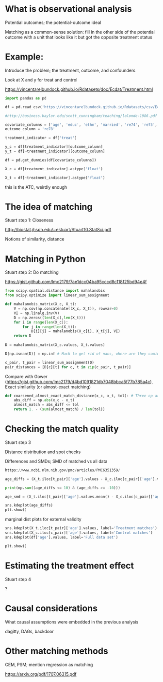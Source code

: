 # What is observational analysis

Potential outcomes; the potential-outcome ideal

Matching as a common-sense solution: fill in the other side of the potential outcome with a unit that looks like it but got the opposite treatment status

# Example:

Introduce the problem; the treatment, outcome, and confounders

Look at X and y for treat and control

https://vincentarelbundock.github.io/Rdatasets/doc/Ecdat/Treatment.html

```python
import pandas as pd

df = pd.read_csv('https://vincentarelbundock.github.io/Rdatasets/csv/Ecdat/Treatment.csv')

#http://business.baylor.edu/scott_cunningham/teaching/lalonde-1986.pdf

covariate_columns = ['age', 'educ', 'ethn', 'married', 're74', 're75', 'u74', 'u75']
outcome_column = 're78'

treatment_indicator = df['treat']

y_c = df[treatment_indicator][outcome_column]
y_t = df[~treatment_indicator][outcome_column]

df = pd.get_dummies(df[covariate_columns])

X_c = df[treatment_indicator].astype('float')

X_t = df[~treatment_indicator].astype('float')
```

this is the ATC, weirdly enough

# The idea of matching

Stuart step 1: Closeness

http://biostat.jhsph.edu/~estuart/Stuart10.StatSci.pdf

Notions of similarity, distance

# Matching in Python

Stuart step 2: Do matching

https://gist.github.com/lmc2179/7ae1dcc04ba95cccd8c118f25bd94e4f

```python
from scipy.spatial.distance import mahalanobis
from scipy.optimize import linear_sum_assignment

def mahalanobis_matrix(X_c, X_t):
    V = np.cov(np.concatenate((X_c, X_t)), rowvar=0)
    VI = np.linalg.inv(V)
    D = np.zeros((len(X_c),len(X_t)))
    for i in range(len(X_c)):
        for j in range(len(X_t)):
            D[i][j] = mahalanobis(X_c[i], X_t[j], VI)
    return D
    
D = mahalanobis_matrix(X_c.values, X_t.values)

D[np.isnan(D)] = np.inf # Hack to get rid of nans, where are they coming from

c_pair, t_pair = linear_sum_assignment(D)
pair_distances = [D[c][t] for c, t in zip(c_pair, t_pair)]
```

Compare with Gower (https://gist.github.com/lmc2179/d4bd1091821db7048bbca5f77b785a4c), Exact similarity (or almost-exact matching)

```python
def coarsened_almost_exact_match_distance(x_c, x_t, tol): # Three np arrays of equal length; differences less than tol are considered matches
    abs_diff = np.abs(x_c - x_t)
    almost_match = abs_diff <= tol
    return 1. - (sum(almost_match) / len(tol))
```

# Checking the match quality

Stuart step 3

Distance distribution and spot checks

Differences and SMDs; SMD of matched vs all data
```python
https://www.ncbi.nlm.nih.gov/pmc/articles/PMC6351359/

age_diffs = (X_t.iloc[t_pair]['age'].values - X_c.iloc[c_pair]['age'].values)

print(np.sum((age_diffs <= 10) & (age_diffs >= -10)))

age_smd = (X_t.iloc[t_pair]['age'].values.mean() - X_c.iloc[c_pair]['age'].values.mean()) / np.sqrt((X_t.iloc[t_pair]['age'].values.var() + X_c.iloc[c_pair]['age'].values.var()) / 2)

sns.kdeplot(age_diffs)
plt.show()
```

marginal dist plots for external validity

```python
sns.kdeplot(X_t.iloc[t_pair]['age'].values, label='Treatment matches')
sns.kdeplot(X_c.iloc[c_pair]['age'].values, label='Control matches')
sns.kdeplot(df['age'].values, label='Full data set')

plt.show()

```

# Estimating the treatment effect

Stuart step 4

?

# Causal considerations

What causal assumptions were embedded in the previous analysis

dagitty, DAGs, backdoor

# Other matching methods

CEM, PSM; mention regression as matching

https://arxiv.org/pdf/1707.06315.pdf
